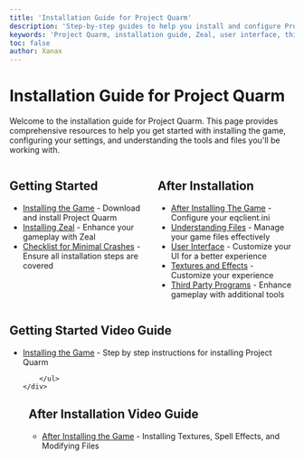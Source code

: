 ```yaml
---
title: 'Installation Guide for Project Quarm'
description: 'Step-by-step guides to help you install and configure Project Quarm and related software.'
keywords: 'Project Quarm, installation guide, Zeal, user interface, third party programs'
toc: false
author: Xanax
---
```


# Installation Guide for Project Quarm

Welcome to the installation guide for Project Quarm. This page provides comprehensive resources to help you get started with installing the game, configuring your settings, and understanding the tools and files you'll be working with.

<div style="display: flex;">
    <div style="flex: 1; margin-right: 10px;">
        <h2>Getting Started</h2>
        <ul>
            <li><a href="{{ 'installing-the-game' | relative_url }}">Installing the Game</a> - Download and install Project Quarm</li>
            <li><a href="{{ 'installing-the-game#step-4-installing-zeal-' | relative_url }}">Installing Zeal</a> - Enhance your gameplay with Zeal</li>
            <li><a href="https://quarm.guide/2024/04/20/xanaxs-checklist-for-minimal-crashes/">Checklist for Minimal Crashes</a> - Ensure all installation steps are covered</li>
        </ul>
    </div>
    <div style="flex: 1; margin-left: 10px;">
        <h2>After Installation</h2>
        <ul>
            <li><a href="{{ 'after-installing-the-game' | relative_url }}">After Installing The Game</a> - Configure your eqclient.ini</li>
            <li><a href="{{ 'after-installing-the-game#characters-logs-spell-sets-and-screenshots' | relative_url }}">Understanding Files</a> - Manage your game files effectively</li>
            <li><a href="{{ 'after-installing-the-game#controlling-your-user-interface' | relative_url }}">User Interface</a> - Customize your UI for a better experience</li>
            <li><a href="{{ 'textures-and-effects' | relative_url }}">Textures and Effects</a> - Customize your experience</li>
            <li><a href="{{ 'third-party-programs' | relative_url }}">Third Party Programs</a> - Enhance gameplay with additional tools</li>
        </ul>
    </div>
</div>

<div style="display: flex;">
    <div style="flex: 1; margin-right: 10px;">
        <h2>Getting Started Video Guide</h2>
        <ul>
            <li><a href="https://www.youtube.com/watch?v=aM0MX67me5Y" aria-label="Installing the Game - Step by step instructions for installing Project Quarm">Installing the Game</a> - Step by step instructions for installing Project Quarm</li>
            
        </ul>
    </div>
   <div style="flex: 1; margin-left: 10px;">
        <h2>After Installation Video Guide</h2>
        <ul>
            <li><a href="https://www.youtube.com/watch?v=tmU_5kBZbu8" aria-label="After Installing the Game - Installing Textures, Spell Effects, and Modifying Files">After Installing the Game</a> - Installing Textures, Spell Effects, and Modifying Files</li>
        </ul>
    </div>
</div>
